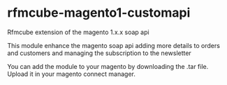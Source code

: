 # rfmcube-magento1-customapi
Rfmcube extension of the magento 1.x.x soap api

This module enhance the magento soap api adding more details to orders and customers and managing the subscription to the newsletter

You can add the module to your magento by downloading the .tar file. Upload it in your magento connect manager.
